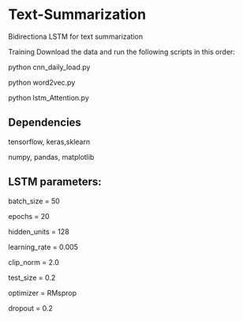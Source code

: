 # Text-Summarization

Bidirectiona LSTM for text summarization

Training
Download the data and run the following scripts in this order:

python cnn_daily_load.py

python word2vec.py

python lstm_Attention.py


## Dependencies

tensorflow, keras,sklearn

numpy, pandas, matplotlib

## LSTM parameters:

batch_size = 50 

epochs = 20

hidden_units = 128

learning_rate = 0.005

clip_norm = 2.0

test_size = 0.2

optimizer = RMsprop

dropout = 0.2

